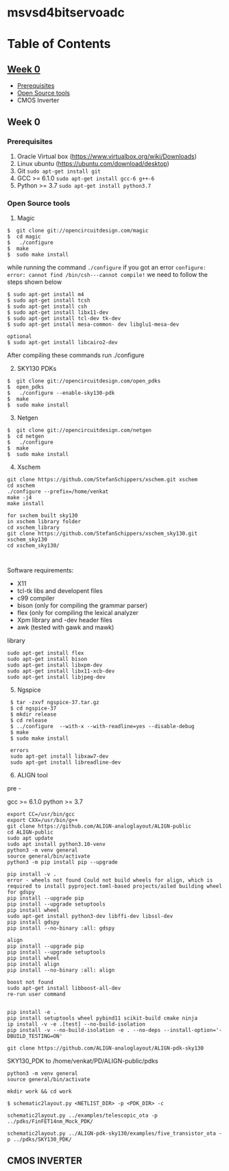# msvsd4bitservoadc


# Table of Contents
## [Week 0](#week-0)
   * [Prerequisites](#prerequisites)
   * [Open Source tools](#open-source-tools)
   * CMOS Inverter


<a name="week-0"></a>
## Week 0

<a name="prerequisites"></a>
### Prerequisites

1. Oracle Virtual box (https://www.virtualbox.org/wiki/Downloads)
2. Linux ubuntu (https://ubuntu.com/download/desktop)
3. Git `sudo apt-get install git`
4. GCC >= 6.1.0  `sudo apt-get install gcc-6 g++-6`
5. Python >= 3.7 `sudo apt-get install python3.7`
 
<a name="open-source-tools"></a> 
### Open Source tools

1. Magic

```
$  git clone git://opencircuitdesign.com/magic
$  cd magic
$	./configure
$  make
$  sudo make install

```
while running the command `./configure` if you got an error `configure: error: cannot find /bin/csh---cannot compile!` we need to follow the steps shown below

```
$ sudo apt-get install m4
$ sudo apt-get install tcsh
$ sudo apt-get install csh
$ sudo apt-get install libx11-dev
$ sudo apt-get install tcl-dev tk-dev
$ sudo apt-get install mesa-common- dev libglu1-mesa-dev

optional
$ sudo apt-get install libcairo2-dev

```
After compiling these commands run ./configure 

2. SKY130 PDKs

```
$  git clone git://opencircuitdesign.com/open_pdks
$  open_pdks
$	./configure --enable-sky130-pdk
$  make
$  sudo make install

```
3. Netgen

```
$  git clone git://opencircuitdesign.com/netgen
$  cd netgen
$	./configure
$  make
$  sudo make install
```
4. Xschem
```
git clone https://github.com/StefanSchippers/xschem.git xschem
cd xschem
./configure --prefix=/home/venkat 
make -j4
make install

for sxchem built sky130 
in xschem library folder
cd xschem_library
git clone https://github.com/StefanSchippers/xschem_sky130.git xschem_sky130
cd xschem_sky130/



```

Software requirements:
- X11
- tcl-tk libs and developent files
- c99 compiler
- bison (only for compiling the grammar parser)
- flex (only for compiling the lexical analyzer
- Xpm library and -dev header files
- awk (tested with gawk and mawk)

library
``` 
sudo apt-get install flex
sudo apt-get install bison
sudo apt-get install libxpm-dev 
sudo apt-get install libx11-xcb-dev
sudo apt-get install libjpeg-dev

```
5. Ngspice
```
 $ tar -zxvf ngspice-37.tar.gz
 $ cd ngspice-37
 $ mkdir release
 $ cd release
 $ ../configure  --with-x --with-readline=yes --disable-debug
 $ make
 $ sudo make install
 
 errors
 sudo apt-get install libxaw7-dev
 sudo apt-get install libreadline-dev

```

6. ALIGN tool

pre -

gcc >= 6.1.0
python >= 3.7

``` 
export CC=/usr/bin/gcc
export CXX=/usr/bin/g++
git clone https://github.com/ALIGN-analoglayout/ALIGN-public
cd ALIGN-public
sudo apt update
sudo apt install python3.10-venv
python3 -m venv general
source general/bin/activate
python3 -m pip install pip --upgrade

pip install -v .
error - wheels not found Could not build wheels for align, which is required to install pyproject.toml-based projects/ailed building wheel for gdspy
pip install --upgrade pip
pip install --upgrade setuptools
pip install wheel
sudo apt-get install python3-dev libffi-dev libssl-dev
pip install gdspy
pip install --no-binary :all: gdspy

align
pip install --upgrade pip
pip install --upgrade setuptools
pip install wheel
pip install align
pip install --no-binary :all: align

boost not found
sudo apt-get install libboost-all-dev
re-run user command


pip install -e .
pip install setuptools wheel pybind11 scikit-build cmake ninja
ip install -v -e .[test] --no-build-isolation
pip install -v --no-build-isolation -e . --no-deps --install-option='-DBUILD_TESTING=ON'

```

```
git clone https://github.com/ALIGN-analoglayout/ALIGN-pdk-sky130
```
SKY130_PDK to /home/venkat/PD/ALIGN-public/pdks
```
python3 -m venv general
source general/bin/activate
```
```
mkdir work && cd work
```
```
$ schematic2layout.py <NETLIST_DIR> -p <PDK_DIR> -c
```
```
schematic2layout.py ../examples/telescopic_ota -p ../pdks/FinFET14nm_Mock_PDK/
```
```
schematic2layout.py ../ALIGN-pdk-sky130/examples/five_transistor_ota -p ../pdks/SKY130_PDK/
```

## CMOS INVERTER

      
 
